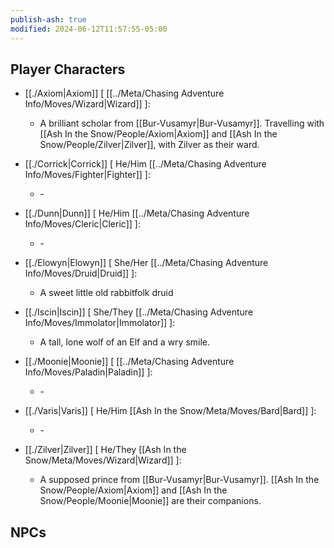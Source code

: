 ```yaml
---
publish-ash: true
modified: 2024-06-12T11:57:55-05:00
---
```

## Player Characters
- [[./Axiom|Axiom]] [  [[../Meta/Chasing Adventure Info/Moves/Wizard|Wizard]] ]: 
    - A brilliant scholar from [[Bur-Vusamyr|Bur-Vusamyr]]. Travelling with [[Ash In the Snow/People/Axiom|Axiom]] and [[Ash In the Snow/People/Zilver|Zilver]], with Zilver as their ward.

- [[./Corrick|Corrick]] [ He/Him [[../Meta/Chasing Adventure Info/Moves/Fighter|Fighter]] ]: 
    - \-

- [[./Dunn|Dunn]] [ He/Him [[../Meta/Chasing Adventure Info/Moves/Cleric|Cleric]] ]: 
    - \-

- [[./Elowyn|Elowyn]] [ She/Her [[../Meta/Chasing Adventure Info/Moves/Druid|Druid]] ]: 
    - A sweet little old rabbitfolk druid

- [[./Iscin|Iscin]] [ She/They [[../Meta/Chasing Adventure Info/Moves/Immolator|Immolator]] ]: 
    - A tall, lone wolf of an Elf and a wry smile.

- [[./Moonie|Moonie]] [  [[../Meta/Chasing Adventure Info/Moves/Paladin|Paladin]] ]: 
    - \-

- [[./Varis|Varis]] [ He/Him [[Ash In the Snow/Meta/Moves/Bard|Bard]] ]: 
    - \-

- [[./Zilver|Zilver]] [ He/They [[Ash In the Snow/Meta/Moves/Wizard|Wizard]] ]: 
    - A supposed prince from [[Bur-Vusamyr|Bur-Vusamyr]]. [[Ash In the Snow/People/Axiom|Axiom]] and [[Ash In the Snow/People/Moonie|Moonie]] are their companions.



	
## NPCs


